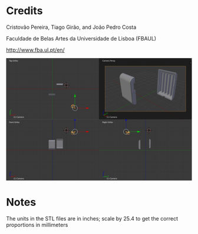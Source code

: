 Credits
===
Cristovão Pereira, Tiago Girão, and João Pedro Costa

Faculdade de Belas Artes da Universidade de Lisboa (FBAUL)

http://www.fba.ul.pt/en/

![FBAUL by Cristovão Pereira, Tiago Girão, and João Pedro Costa](https://raw.githubusercontent.com/BITalinoWorld/3d-models-freestyle-fba/master/FBAUL%20%5Bscreenshot%5D.jpg)


Notes
===
The units in the STL files are in inches; scale by 25.4 to get the correct proportions in millimeters  

